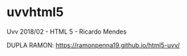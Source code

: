 # uvvhtml5
Uvv 2018/02 - HTML 5 - Ricardo Mendes

DUPLA RAMON: https://ramonpenna19.github.io/html5-uvv/
